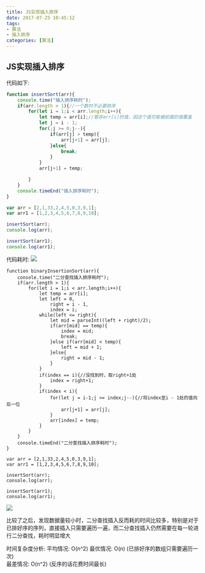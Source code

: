 ```yaml
---
title: JS实现插入排序
date: 2017-07-25 10:45:12
tags:
- 算法
- 插入排序
categories: [算法]
---
```

## JS实现插入排序 ##
代码如下:
```javascript
function insertSort(arr){
    console.time("插入排序耗时");
    if(arr.length > 1){//一个数时不必要排序
        for(let i = 1;i < arr.length;i++){
            let temp = arr[i];//暂存arr[i]的值，因这个值可能被前面的值覆盖
            let j = i - 1;
            for(;j >= 0;j--){
                if(arr[j] > temp){
                    arr[j+1] = arr[j];
                }else{
                    break;
                }
            }
            arr[j+1] = temp;

        }
    }
    console.timeEnd("插入排序耗时");
}

var arr = [2,1,33,2,4,5,0,3,9,1];
var arr1 = [1,2,3,4,5,6,7,8,9,10];

insertSort(arr);
console.log(arr);

insertSort(arr1);
console.log(arr1);
```

代码耗时:
![](http://ostqsmxg6.bkt.clouddn.com/17-7-25/61978275.jpg)

```
function binaryInsertionSort(arr){
    console.time("二分查找插入排序耗时");
    if(arr.length > 1){
        for(let i = 1;i < arr.length;i++){
            let temp = arr[i];
            let left = 0,
                right = i - 1,
                index = i;
            while(left <= right){
                let mid = parseInt((left + right)/2);
                if(arr[mid] == temp){
                    index = mid;
                    break;
                }else if(arr[mid] < temp){
                    left = mid + 1;
                }else{
                    right = mid - 1;
                }
            }
            if(index == i){//没找到时，取right+1处
                index = right+1;
            }   
            if(index < i){
                for(let j = i-1;j >= index;j--){//将index至i - 1处的值向后一位
                    arr[j+1] = arr[j];
                }
                arr[index] = temp;
            }   
        }
    }
    console.timeEnd("二分查找插入排序耗时");
}

var arr = [2,1,33,2,4,5,0,3,9,1];
var arr1 = [1,2,3,4,5,6,7,8,9,10];

insertSort(arr);
console.log(arr);

insertSort(arr1);
console.log(arr1);
```

![](http://ostqsmxg6.bkt.clouddn.com/17-7-25/6907862.jpg)

比较了之后，发现数据量较小时，二分查找插入反而耗的时间比较多，特别是对于已排好序的序列，直接插入只需要遍历一遍，而二分查找插入仍然需要在每一轮进行二分查找，耗时明显增大

时间复杂度分析:
平均情况: O(n^2)
最优情况: O(n) (已排好序的数组只需要遍历一次)  
最差情况: O(n^2) (反序的话花费时间最长)

